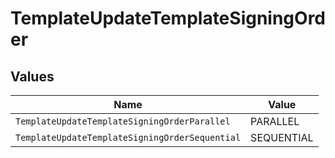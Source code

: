 # TemplateUpdateTemplateSigningOrder


## Values

| Name                                           | Value                                          |
| ---------------------------------------------- | ---------------------------------------------- |
| `TemplateUpdateTemplateSigningOrderParallel`   | PARALLEL                                       |
| `TemplateUpdateTemplateSigningOrderSequential` | SEQUENTIAL                                     |
